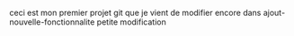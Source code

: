 ceci est mon premier projet git
que je vient de modifier 
encore dans ajout-nouvelle-fonctionnalite
petite modification
